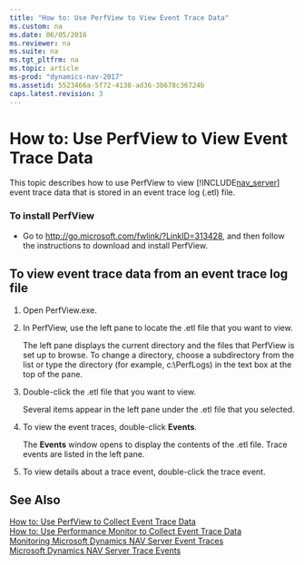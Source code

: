 ```yaml
---
title: "How to: Use PerfView to View Event Trace Data"
ms.custom: na
ms.date: 06/05/2016
ms.reviewer: na
ms.suite: na
ms.tgt_pltfrm: na
ms.topic: article
ms-prod: "dynamics-nav-2017"
ms.assetid: 5523466a-5f72-4138-ad36-3b678c36724b
caps.latest.revision: 3
---
```

# How to: Use PerfView to View Event Trace Data
This topic describes how to use PerfView to view [!INCLUDE[nav_server](includes/nav_server_md.md)] event trace data that is stored in an event trace log \(.etl\) file.  
  
### To install PerfView  
  
-   Go to [http:\/\/go.microsoft.com\/fwlink\/?LinkID=313428](http://go.microsoft.com/fwlink/?LinkID=313428), and then follow the instructions to download and install PerfView.  
  
##  <a name="ViewDataPerfView"></a> To view event trace data from an event trace log file  
  
1.  Open PerfView.exe.  
  
2.  In PerfView, use the left pane to locate the .etl file that you want to view.  
  
     The left pane displays the current directory and the files that PerfView is set up to browse. To change a directory, choose a subdirectory from the list or type the directory \(for example, c:\\PerfLogs\) in the text box at the top of the pane.  
  
3.  Double\-click the .etl file that you want to view.  
  
     Several items appear in the left pane under the .etl file that you selected.  
  
4.  To view the event traces, double\-click **Events**.  
  
     The **Events** window opens to display the contents of the .etl file. Trace events are listed in the left pane.  
  
5.  To view details about a trace event, double\-click the trace event.  
  
## See Also  
 [How to: Use PerfView to Collect Event Trace Data](How%20to:%20Use%20PerfView%20to%20Collect%20Event%20Trace%20Data.md)   
 [How to: Use Performance Monitor to Collect Event Trace Data](How%20to:%20Use%20Performance%20Monitor%20to%20Collect%20Event%20Trace%20Data.md)   
 [Monitoring Microsoft Dynamics NAV Server Event Traces](Monitoring-Microsoft-Dynamics-NAV-Server-Event-Traces.md)   
 [Microsoft Dynamics NAV Server Trace Events](Microsoft-Dynamics-NAV-Server-Trace-Events.md)